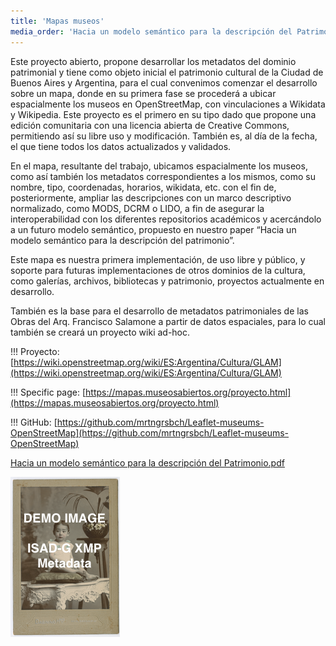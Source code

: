 ```yaml
---
title: 'Mapas museos'
media_order: 'Hacia un modelo semántico para la descripción del Patrimonio.pdf,AR-CIFHA-CDV-AS-1-002.png,copia.png'
---
```


Este proyecto abierto, propone desarrollar los metadatos del dominio patrimonial y tiene como objeto inicial el patrimonio cultural de la Ciudad de Buenos Aires y Argentina, para el cual convenimos comenzar el desarrollo sobre un mapa, donde en su primera fase se procederá a ubicar espacialmente los museos en OpenStreetMap, con vinculaciones a Wikidata y Wikipedia. Este proyecto es el primero en su tipo dado que propone una edición comunitaria con una licencia abierta de Creative Commons, permitiendo así su libre uso y modificación. También es, al día de la fecha, el que tiene todos los datos actualizados y validados.

En el mapa, resultante del trabajo, ubicamos espacialmente los museos, como así también los metadatos correspondientes a los mismos, como su nombre, tipo, coordenadas, horarios, wikidata, etc. con el fin de, posteriormente, ampliar las descripciones con un marco descriptivo normalizado, como MODS, DCRM o LIDO, a fin de asegurar la interoperabilidad con los diferentes repositorios académicos y acercándolo a un futuro modelo semántico, propuesto en nuestro paper “Hacia un modelo semántico para la descripción del patrimonio”.

Este mapa es nuestra primera implementación, de uso libre y público, y soporte para futuras implementaciones de otros dominios de la cultura, como galerías, archivos, bibliotecas y patrimonio, proyectos actualmente en desarrollo.

También es la base para el desarrollo de metadatos patrimoniales de las Obras del Arq. Francisco Salamone a partir de datos espaciales, para lo cual también se creará un proyecto wiki ad-hoc.

!!! Proyecto: [https://wiki.openstreetmap.org/wiki/ES:Argentina/Cultura/GLAM](https://wiki.openstreetmap.org/wiki/ES:Argentina/Cultura/GLAM)

!!! Specific page: [https://mapas.museosabiertos.org/proyecto.html](https://mapas.museosabiertos.org/proyecto.html)

!!! GitHub: [https://github.com/mrtngrsbch/Leaflet-museums-OpenStreetMap](https://github.com/mrtngrsbch/Leaflet-museums-OpenStreetMap)

[Hacia un modelo semántico para la descripción del Patrimonio.pdf](Hacia%20un%20modelo%20sem%C3%A1ntico%20para%20la%20descripci%C3%B3n%20del%20Patrimonio.pdf)

![](AR-CIFHA-CDV-AS-1-002.png)